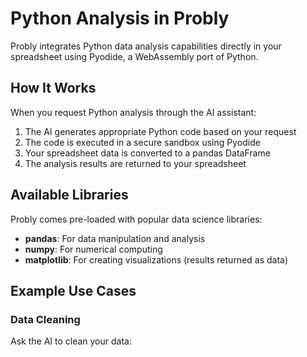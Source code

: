 # Python Analysis in Probly

Probly integrates Python data analysis capabilities directly in your spreadsheet using Pyodide, a WebAssembly port of Python.

## How It Works

When you request Python analysis through the AI assistant:

1. The AI generates appropriate Python code based on your request
2. The code is executed in a secure sandbox using Pyodide
3. Your spreadsheet data is converted to a pandas DataFrame
4. The analysis results are returned to your spreadsheet

## Available Libraries

Probly comes pre-loaded with popular data science libraries:

- **pandas**: For data manipulation and analysis
- **numpy**: For numerical computing
- **matplotlib**: For creating visualizations (results returned as data)

## Example Use Cases

### Data Cleaning

Ask the AI to clean your data:
